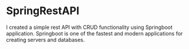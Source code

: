 # SpringRestAPI
 I created a simple rest API with CRUD functionality using Springboot application. 
 Springboot is one of the fastest and modern applications for creating servers and databases.

